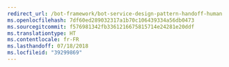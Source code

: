 ```yaml
---
redirect_url: /bot-framework/bot-service-design-pattern-handoff-human
ms.openlocfilehash: 7df60ed289032317a1b70c106439334a56db0473
ms.sourcegitcommit: f576981342fb3361216675815714e24281e20ddf
ms.translationtype: HT
ms.contentlocale: fr-FR
ms.lasthandoff: 07/18/2018
ms.locfileid: "39299869"
---
```

